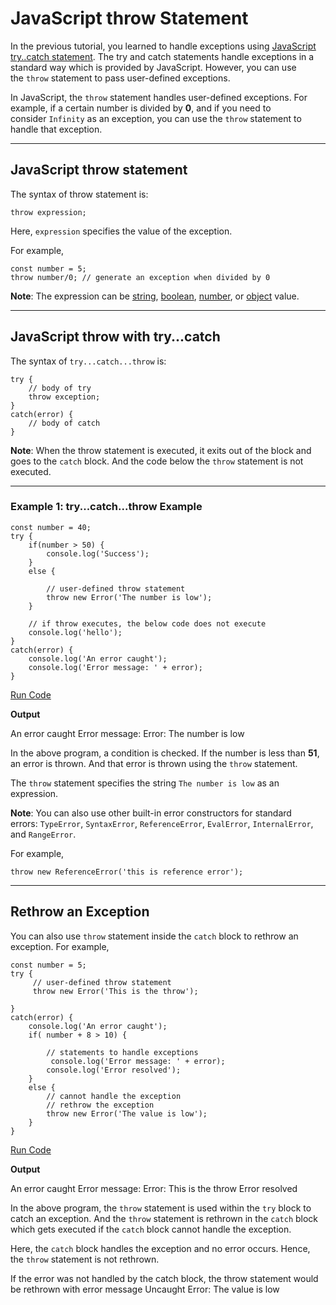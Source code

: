 # JavaScript throw Statement

In the previous tutorial, you learned to handle exceptions using [JavaScript try..catch statement](https://www.programiz.com/javascript/try-catch-finally). The try and catch statements handle exceptions in a standard way which is provided by JavaScript. However, you can use the `throw` statement to pass user-defined exceptions.

In JavaScript, the `throw` statement handles user-defined exceptions. For example, if a certain number is divided by **0**, and if you need to consider `Infinity` as an exception, you can use the `throw` statement to handle that exception.

---

## JavaScript throw statement

The syntax of throw statement is:

```
throw expression;
```

Here, `expression` specifies the value of the exception.

For example,

```
const number = 5;
throw number/0; // generate an exception when divided by 0
```

**Note**: The expression can be [string](https://www.programiz.com/javascript/string), [boolean](https://www.programiz.com/javascript/booleans), [number](https://www.programiz.com/javascript/numbers), or [object](https://www.programiz.com/javascript/object) value.

---

## JavaScript throw with try...catch

The syntax of `try...catch...throw` is:

```
try {
    // body of try
    throw exception;
} 
catch(error) {
    // body of catch  
}
```

**Note**: When the throw statement is executed, it exits out of the block and goes to the `catch` block. And the code below the `throw` statement is not executed.

---

### Example 1: try...catch...throw Example

```
const number = 40;
try {
    if(number > 50) {
        console.log('Success');
    }
    else {

        // user-defined throw statement
        throw new Error('The number is low');
    }

    // if throw executes, the below code does not execute
    console.log('hello');
}
catch(error) {
    console.log('An error caught'); 
    console.log('Error message: ' + error);  
}
```

[Run Code](https://www.programiz.com/javascript/online-compiler)

**Output**

An error caught
Error message: Error: The number is low

In the above program, a condition is checked. If the number is less than **51**, an error is thrown. And that error is thrown using the `throw` statement.

The `throw` statement specifies the string `The number is low` as an expression.

**Note**: You can also use other built-in error constructors for standard errors: `TypeError`, `SyntaxError`, `ReferenceError`, `EvalError`, `InternalError`, and `RangeError`.

For example,

```
throw new ReferenceError('this is reference error');
```

---

## Rethrow an Exception

You can also use `throw` statement inside the `catch` block to rethrow an exception. For example,

```
const number = 5;
try {
     // user-defined throw statement
     throw new Error('This is the throw');

}
catch(error) {
    console.log('An error caught');
    if( number + 8 > 10) {

        // statements to handle exceptions
         console.log('Error message: ' + error); 
        console.log('Error resolved');
    }
    else {
        // cannot handle the exception
        // rethrow the exception
        throw new Error('The value is low');
    }
}
```

[Run Code](https://www.programiz.com/javascript/online-compiler)

**Output**

An error caught
Error message: Error: This is the throw
Error resolved

In the above program, the `throw` statement is used within the `try` block to catch an exception. And the `throw` statement is rethrown in the `catch` block which gets executed if the `catch` block cannot handle the exception.

Here, the `catch` block handles the exception and no error occurs. Hence, the `throw` statement is not rethrown.

If the error was not handled by the catch block, the throw statement would be rethrown with error message Uncaught Error: The value is low